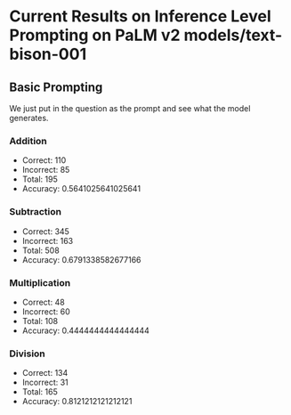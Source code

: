 # Current Results on Inference Level Prompting on PaLM v2 models/text-bison-001

## Basic Prompting

We just put in the question as the prompt and see what the model generates.

### Addition

- Correct: 110
- Incorrect: 85
- Total: 195
- Accuracy: 0.5641025641025641

### Subtraction

- Correct: 345
- Incorrect: 163
- Total: 508
- Accuracy: 0.6791338582677166

### Multiplication

- Correct: 48
- Incorrect: 60
- Total: 108
- Accuracy: 0.4444444444444444

### Division

- Correct: 134
- Incorrect: 31
- Total: 165
- Accuracy: 0.8121212121212121
